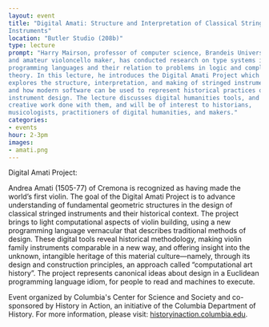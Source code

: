 ```yaml
---
layout: event
title: "Digital Amati: Structure and Interpretation of Classical String
Instruments"
location: "Butler Studio (208b)"
type: lecture
prompt: "Harry Mairson, professor of computer science, Brandeis University,
and amateur violoncello maker, has conducted research on type systems in
programming languages and their relation to problems in logic and complexity
theory. In this lecture, he introduces the Digital Amati Project which
explores the structure, interpretation, and making of stringed instruments,
and how modern software can be used to represent historical practices of
instrument design. The lecture discusses digital humanities tools, and the
creative work done with them, and will be of interest to historians,
musicologists, practitioners of digital humanities, and makers."
categories:
- events
hour: 2-3pm
images:
- amati.png
---
```


Digital Amati Project:

Andrea Amati (1505-77) of Cremona is recognized as having made the world’s
first violin.  The goal of the Digital Amati Project is to advance
understanding of fundamental geometric structures in the design of classical
stringed instruments and their historical context. The project brings to light
computational aspects of violin building, using a new programming language
vernacular that describes traditional methods of design. These digital tools
reveal historical methodology, making violin family instruments comparable in
a new way, and offering insight into the unknown, intangible heritage of this
material culture—namely, through its design and construction principles, an
approach called “computational art history”. The project represents canonical
ideas about design in a Euclidean programming language idiom, for people to
read and machines to execute.

Event organized by Columbia's Center for Science and Society and co-sponsored
by History in Action, an initiative of the Columbia Department of History. For
more information, please visit:
[historyinaction.columbia.edu](http://historyinaction.columbia.edu).
